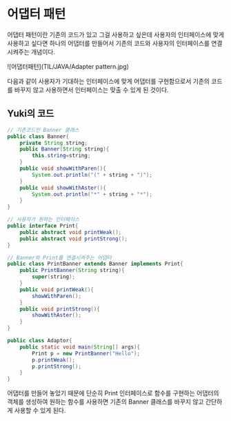# 어댑터 패턴

어댑터 패턴이란 기존의 코드가 있고 그걸 사용하고 싶은데 사용자의 인터페이스에 맞게 사용하고 싶다면 하나의 어댑터를 만들어서 기존의 코드와 사용자의 인터페이스를 연결시켜주는 개념이다. 

![어댑터패턴](TIL/JAVA/Adapter pattern.jpg)

다음과 같이 사용자가 기대하는 인터페이스에 맞게 어댑터를 구현함으로서 기존의 코드를 바꾸지 않고 사용하면서 인터페이스는 맞출 수 있게 된 것이다.

## Yuki의 코드

```java
// 기존코드인 Banner 클래스
public class Banner{
    private String string;
    public Banner(String string){
        this.string=string;
    }
    public void showWithParen(){
        System.out.println("(" + string + ")");
    }
    public void showWithAster(){
        System.out.println("*" + string + "*");
    }
}
```

```java
// 사용자가 원하는 인터페이스
public interface Print{
    public abstract void printWeak();
    public abstract void printStrong();
}
```

```java
// Banner와 Print를 연결시켜주는 어댑터
public class PrintBanner extends Banner implements Print{
    public PrintBanner(String string){
        super(string);
    }
    public void printWeak(){
        showWithParen();
    }
    public void printStrong(){
        showWithAster();
    }
}
```

```java
public class Adaptor{
    public static void main(String[] args){
        Print p = new PrintBanner("Hello");
        p.printWeak();
        p.printStrong();
    }
}
```

어댑터를 만들어 놓았기 때문에 단순히 Print 인터페이스로 함수를 구현하는 어댑터의 객체를 생성하여 원하는 함수를 사용하면 기존의 Banner 클래스를 바꾸지 않고 간단하게 사용할 수 있게 된다.
